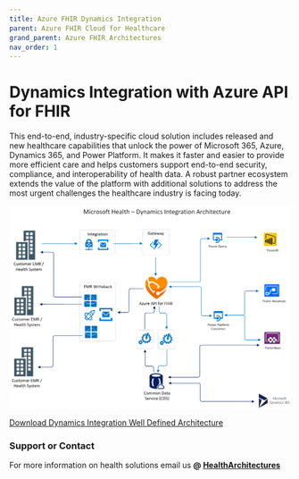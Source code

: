 ```yaml
---
title: Azure FHIR Dynamics Integration
parent: Azure FHIR Cloud for Healthcare
grand_parent: Azure FHIR Architectures
nav_order: 1
---
```


# Dynamics Integration with Azure API for FHIR

This end-to-end, industry-specific cloud solution includes released and new healthcare capabilities that unlock the power of Microsoft 365, Azure, Dynamics 365, and Power Platform. It makes it faster and easier to provide more efficient care and helps customers support end-to-end security, compliance, and interoperability of health data. A robust partner ecosystem extends the value of the platform with additional solutions to address the most urgent challenges the healthcare industry is facing today.  

<a href="https://raw.githubusercontent.com/daemel/site/master/assets/images/SyncAgent-Story-Board.png" target="_blank"> <img src="https://raw.githubusercontent.com/daemel/site/master/assets/images/SyncAgent-Story-Board.png" alt="image"/></a>


<a href="https://raw.githubusercontent.com/daemel/site/master/assets/pdfs/SyncAgent-Well-Defined-Architecture.pdf"  target="_blank">Download Dynamics Integration Well Defined Architecture</a>

### Support or Contact

For more information on health solutions email us **@ <a href="mailto:HealthArchitectures@microsoft.com">HealthArchitectures</a>**
